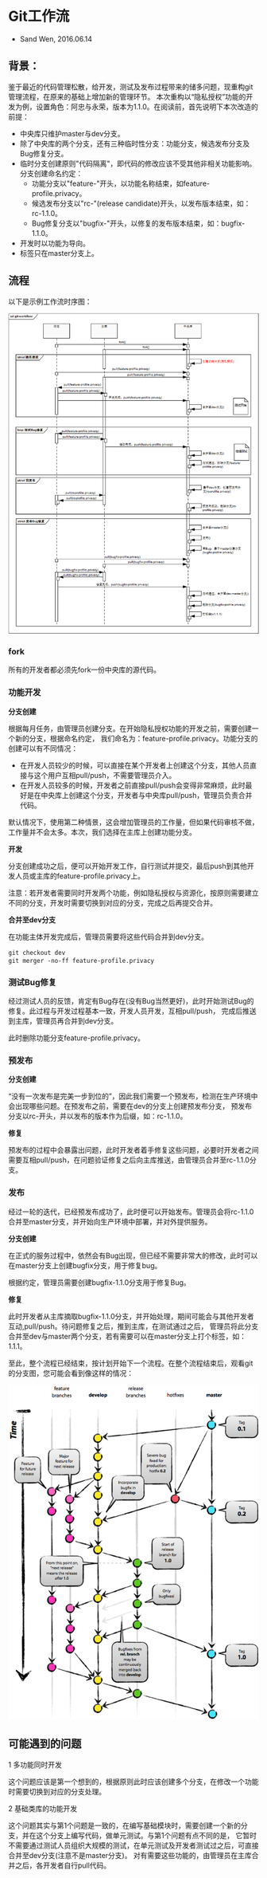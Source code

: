 # Git工作流

- Sand Wen, 2016.06.14

## 背景：

鉴于最近的代码管理松散，给开发，测试及发布过程带来的储多问题，现重构git管理流程，在原来的基础上增加新的管理环节。
本次重构以“隐私授权”功能的开发为例，设置角色：阿忠与永荣，版本为1.1.0。在阅读前，首先说明下本次改造的前提：

- 中央库只维护master与dev分支。
- 除了中央库的两个分支，还有三种临时性分支：功能分支，候选发布分支及Bug修复分支。
- 临时分支创建原则"代码隔离"，即代码的修改应该不受其他非相关功能影响。分支创建命名约定：
    - 功能分支以"feature-"开头，以功能名称结束，如feature-profile.privacy。
    - 候选发布分支以"rc-"(release candidate)开头，以发布版本结束，如：rc-1.1.0。
    - Bug修复分支以"bugfix-"开头，以修复的发布版本结束，如：bugfix-1.1.0。
- 开发时以功能为导向。
- 标签只在master分支上。

## 流程

以下是示例工作流时序图：

![Git工作流时序图](../../images/git-flow.png)

### fork

所有的开发者都必须先fork一份中央库的源代码。

### 功能开发

**分支创建**

根据每月任务，由管理员创建分支。在开始隐私授权功能的开发之前，需要创建一个新的分支，根据命名约定，
我们命名为：feature-profile.privacy。功能分支的创建可以有不同情况：

- 在开发人员较少的时候，可以直接在某个开发者上创建这个分支，其他人员直接与这个用户互相pull/push，不需要管理员介入。
- 在开发人员较多的时候，开发者之前直接pull/push会变得非常麻烦，此时最好是在中央库上创建这个分支，开发者与中央库pull/push，管理员负责合并代码。

默认情况下，使用第二种情景，这会增加管理员的工作量，但如果代码审核不做，工作量并不会太多。本次，我们选择在主库上创建功能分支。

**开发**

分支创建成功之后，便可以开始开发工作，自行测试并提交，最后push到其他开发人员或主库的feature-profile.privacy上。

注意：若开发者需要同时开发两个功能，例如隐私授权与资源化，按原则需要建立不同的分支，开发时需要切换到对应的分支，完成之后再提交合并。

**合并至dev分支**

在功能主体开发完成后，管理员需要将这些代码合并到dev分支。

    git checkout dev
    git merger -no-ff feature-profile.privacy
    
### 测试Bug修复

经过测试人员的反馈，肯定有Bug存在(没有Bug当然更好)，此时开始测试Bug的修复。此过程与开发过程基本一致，开发人员开发，互相pull/push，
完成后推送到主库，管理员再合并到dev分支。

此时删除功能分支feature-profile.privacy。

### 预发布

**分支创建**

“没有一次发布是完美一步到位的”，因此我们需要一个预发布，检测在生产环境中会出现哪些问题。在预发布之前，需要在dev的分支上创建预发布分支，
预发布分支以rc-开头，并以发布的版本作为后缀，如：rc-1.1.0。

**修复**

预发布的过程中会暴露出问题，此时开发者着手修复这些问题，必要时开发者之间需要互相pull/push，在问题验证修复之后向主库推送，由管理员合并至rc-1.1.0分支。

### 发布

经过一轮的迭代，已经预发布成功了，此时便可以开始发布。管理员会将rc-1.1.0合并至master分支，并开始向生产环境中部署，并对外提供服务。

**分支创建**

在正式的服务过程中，依然会有Bug出现，但已经不需要非常大的修改，此时可以在master分支上创建bugfix分支，用于修复bug。

根据约定，管理员需要创建bugfix-1.1.0分支用于修复Bug。

**修复**

此时开发者从主库摘取bugfix-1.1.0分支，并开始处理，期间可能会与其他开发者互动,pull/push。待问题修复之后，推到主库，在测试通过之后，
管理员将此分支合并至dev与master两个分支，若有需要可以在master分支上打个标签，如：1.1.1。

至此，整个流程已经结束，按计划开始下一个流程。在整个流程结束后，观看git的分支图，您可能会看到像这样的情况：

![git分支图](../../images/git-flow-branches.png)

## 可能遇到的问题

1 多功能同时开发

这个问题应该是第一个想到的，根据原则此时应该创建多个分支，在修改一个功能时需要切换到对应的分支处理。

2 基础类库的功能开发

这个问题其实与第1个问题是一致的，在编写基础模块时，需要创建一个新的分支，并在这个分支上编写代码，做单元测试。与第1个问题有点不同的是，
它暂时不需要通过测试人员组织大规模的测试，在单元测试及开发者测试过之后，可直接合并至dev分支(注意不是master分支)。
对有需要这些功能的，由管理员在主库合并之后，各开发者自行pull代码。